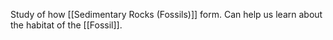 Study of how [[Sedimentary Rocks (Fossils)]] form. Can help us learn about the habitat of the [[Fossil]]. 